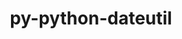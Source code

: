 ---
title: "py-python-dateutil"
layout: cache
categories: [package, develop-2023-08-27]
meta: {"versions": ["2.8.2"], "compilers": ["apple-clang@=14.0.0", "gcc@=11.1.0", "gcc@=11.3.0", "gcc@=7.5.0"], "oss": ["ubuntu18.04", "ubuntu20.04", "ubuntu22.04", "ventura"], "platforms": ["darwin", "linux"], "targets": ["aarch64", "ppc64le", "x86_64_v3"], "stacks": ["data-vis-sdk", "e4s", "e4s-power", "ml-darwin-aarch64-mps", "ml-linux-x86_64-cpu", "ml-linux-x86_64-cuda", "ml-linux-x86_64-rocm", "radiuss", "root"], "num_specs": 12, "num_specs_by_stack": {"root": 12, "ml-darwin-aarch64-mps": 1, "radiuss": 1, "e4s-power": 3, "data-vis-sdk": 1, "e4s": 3, "ml-linux-x86_64-cpu": 3, "ml-linux-x86_64-cuda": 3, "ml-linux-x86_64-rocm": 2}}
spec_details: [{"hash": "zshlrl4aqdotor6lubwgagnsu3tqm2d7", "compiler": "apple-clang@=14.0.0", "versions": ["2.8.2"], "os": "ventura", "platform": "darwin", "target": "aarch64", "variants": ["build_system=python_pip"], "stacks": ["root", "ml-darwin-aarch64-mps"], "size": "-", "tarball": "https://binaries.spack.io/develop-2023-08-27/build_cache/darwin-ventura-aarch64/apple-clang-14.0.0/py-python-dateutil-2.8.2/darwin-ventura-aarch64-apple-clang-14.0.0-py-python-dateutil-2.8.2-zshlrl4aqdotor6lubwgagnsu3tqm2d7.spack"}, {"hash": "6p6k33tw7xyrttna72vmfwmvp2ah4p3i", "compiler": "gcc@=7.5.0", "versions": ["2.8.2"], "os": "ubuntu18.04", "platform": "linux", "target": "x86_64_v3", "variants": ["build_system=python_pip"], "stacks": ["root", "radiuss"], "size": "-", "tarball": "https://binaries.spack.io/develop-2023-08-27/build_cache/linux-ubuntu18.04-x86_64_v3/gcc-7.5.0/py-python-dateutil-2.8.2/linux-ubuntu18.04-x86_64_v3-gcc-7.5.0-py-python-dateutil-2.8.2-6p6k33tw7xyrttna72vmfwmvp2ah4p3i.spack"}, {"hash": "mchrp3kwyitjsggwfpwpqqs4256h6yge", "compiler": "gcc@=11.1.0", "versions": ["2.8.2"], "os": "ubuntu20.04", "platform": "linux", "target": "ppc64le", "variants": ["build_system=python_pip"], "stacks": ["e4s-power", "root"], "size": "-", "tarball": "https://binaries.spack.io/develop-2023-08-27/build_cache/linux-ubuntu20.04-ppc64le/gcc-11.1.0/py-python-dateutil-2.8.2/linux-ubuntu20.04-ppc64le-gcc-11.1.0-py-python-dateutil-2.8.2-mchrp3kwyitjsggwfpwpqqs4256h6yge.spack"}, {"hash": "t6omomfczxm4imabhlkqh3uto354shju", "compiler": "gcc@=11.1.0", "versions": ["2.8.2"], "os": "ubuntu20.04", "platform": "linux", "target": "ppc64le", "variants": ["build_system=python_pip"], "stacks": ["e4s-power", "root"], "size": "-", "tarball": "https://binaries.spack.io/develop-2023-08-27/build_cache/linux-ubuntu20.04-ppc64le/gcc-11.1.0/py-python-dateutil-2.8.2/linux-ubuntu20.04-ppc64le-gcc-11.1.0-py-python-dateutil-2.8.2-t6omomfczxm4imabhlkqh3uto354shju.spack"}, {"hash": "26ve7gkxi5m565yc4ryfu646xrleafqg", "compiler": "gcc@=11.1.0", "versions": ["2.8.2"], "os": "ubuntu20.04", "platform": "linux", "target": "ppc64le", "variants": ["build_system=python_pip"], "stacks": ["e4s-power", "root"], "size": "-", "tarball": "https://binaries.spack.io/develop-2023-08-27/build_cache/linux-ubuntu20.04-ppc64le/gcc-11.1.0/py-python-dateutil-2.8.2/linux-ubuntu20.04-ppc64le-gcc-11.1.0-py-python-dateutil-2.8.2-26ve7gkxi5m565yc4ryfu646xrleafqg.spack"}, {"hash": "uuhdcwyinlz5oh22gcrewnqiuczqu7qh", "compiler": "gcc@=11.1.0", "versions": ["2.8.2"], "os": "ubuntu20.04", "platform": "linux", "target": "x86_64_v3", "variants": ["build_system=python_pip"], "stacks": ["root", "data-vis-sdk"], "size": "-", "tarball": "https://binaries.spack.io/develop-2023-08-27/build_cache/linux-ubuntu20.04-x86_64_v3/gcc-11.1.0/py-python-dateutil-2.8.2/linux-ubuntu20.04-x86_64_v3-gcc-11.1.0-py-python-dateutil-2.8.2-uuhdcwyinlz5oh22gcrewnqiuczqu7qh.spack"}, {"hash": "n7qtlgix7fm6clyfaucs5w6kuil5kgn6", "compiler": "gcc@=11.1.0", "versions": ["2.8.2"], "os": "ubuntu20.04", "platform": "linux", "target": "x86_64_v3", "variants": ["build_system=python_pip"], "stacks": ["e4s", "root"], "size": "-", "tarball": "https://binaries.spack.io/develop-2023-08-27/build_cache/linux-ubuntu20.04-x86_64_v3/gcc-11.1.0/py-python-dateutil-2.8.2/linux-ubuntu20.04-x86_64_v3-gcc-11.1.0-py-python-dateutil-2.8.2-n7qtlgix7fm6clyfaucs5w6kuil5kgn6.spack"}, {"hash": "d5lygoifdpnz2k2rhju34falizi3n6hz", "compiler": "gcc@=11.1.0", "versions": ["2.8.2"], "os": "ubuntu20.04", "platform": "linux", "target": "x86_64_v3", "variants": ["build_system=python_pip"], "stacks": ["e4s", "root"], "size": "-", "tarball": "https://binaries.spack.io/develop-2023-08-27/build_cache/linux-ubuntu20.04-x86_64_v3/gcc-11.1.0/py-python-dateutil-2.8.2/linux-ubuntu20.04-x86_64_v3-gcc-11.1.0-py-python-dateutil-2.8.2-d5lygoifdpnz2k2rhju34falizi3n6hz.spack"}, {"hash": "vkj3iiryj4bwzipgug47lt66apsgy62p", "compiler": "gcc@=11.1.0", "versions": ["2.8.2"], "os": "ubuntu20.04", "platform": "linux", "target": "x86_64_v3", "variants": ["build_system=python_pip"], "stacks": ["e4s", "root"], "size": "-", "tarball": "https://binaries.spack.io/develop-2023-08-27/build_cache/linux-ubuntu20.04-x86_64_v3/gcc-11.1.0/py-python-dateutil-2.8.2/linux-ubuntu20.04-x86_64_v3-gcc-11.1.0-py-python-dateutil-2.8.2-vkj3iiryj4bwzipgug47lt66apsgy62p.spack"}, {"hash": "zxo772lygwbmmca7wsyqyrcoegttkgob", "compiler": "gcc@=11.3.0", "versions": ["2.8.2"], "os": "ubuntu22.04", "platform": "linux", "target": "x86_64_v3", "variants": ["build_system=python_pip"], "stacks": ["root", "ml-linux-x86_64-cpu", "ml-linux-x86_64-cuda"], "size": "-", "tarball": "https://binaries.spack.io/develop-2023-08-27/build_cache/linux-ubuntu22.04-x86_64_v3/gcc-11.3.0/py-python-dateutil-2.8.2/linux-ubuntu22.04-x86_64_v3-gcc-11.3.0-py-python-dateutil-2.8.2-zxo772lygwbmmca7wsyqyrcoegttkgob.spack"}, {"hash": "kjrgeucfsl2n7t2zwrjlwbsd4zgqtxjq", "compiler": "gcc@=11.3.0", "versions": ["2.8.2"], "os": "ubuntu22.04", "platform": "linux", "target": "x86_64_v3", "variants": ["build_system=python_pip"], "stacks": ["ml-linux-x86_64-rocm", "root", "ml-linux-x86_64-cpu", "ml-linux-x86_64-cuda"], "size": "-", "tarball": "https://binaries.spack.io/develop-2023-08-27/build_cache/linux-ubuntu22.04-x86_64_v3/gcc-11.3.0/py-python-dateutil-2.8.2/linux-ubuntu22.04-x86_64_v3-gcc-11.3.0-py-python-dateutil-2.8.2-kjrgeucfsl2n7t2zwrjlwbsd4zgqtxjq.spack"}, {"hash": "dactp6wammlkpopq2mfuekgbktozztmp", "compiler": "gcc@=11.3.0", "versions": ["2.8.2"], "os": "ubuntu22.04", "platform": "linux", "target": "x86_64_v3", "variants": ["build_system=python_pip"], "stacks": ["ml-linux-x86_64-rocm", "root", "ml-linux-x86_64-cpu", "ml-linux-x86_64-cuda"], "size": "-", "tarball": "https://binaries.spack.io/develop-2023-08-27/build_cache/linux-ubuntu22.04-x86_64_v3/gcc-11.3.0/py-python-dateutil-2.8.2/linux-ubuntu22.04-x86_64_v3-gcc-11.3.0-py-python-dateutil-2.8.2-dactp6wammlkpopq2mfuekgbktozztmp.spack"}]
---